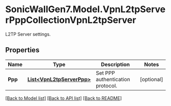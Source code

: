 # SonicWallGen7.Model.VpnL2tpServerPppCollectionVpnL2tpServer
L2TP Server settings.

## Properties

Name | Type | Description | Notes
------------ | ------------- | ------------- | -------------
**Ppp** | [**List&lt;VpnL2tpServerPpp&gt;**](VpnL2tpServerPpp.md) | Set PPP authentication protocol. | [optional] 

[[Back to Model list]](../README.md#documentation-for-models) [[Back to API list]](../README.md#documentation-for-api-endpoints) [[Back to README]](../README.md)

